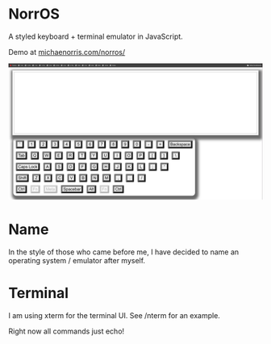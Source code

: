 # NorrOS
A styled keyboard + terminal emulator in JavaScript.

Demo at [michaenorris.com/norros/](https://michaelnorris.com/norros/)

![](/norros-screenshot.png?raw=true)

# Name
In the style of those who came before me, I have decided to name an operating system / emulator after myself.

# Terminal
I am using xterm for the terminal UI. See /nterm for an example.

Right now all commands just echo!

